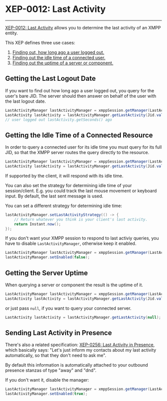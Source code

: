 # XEP-0012: Last Activity
---

[XEP-0012: Last Activity][Last Activity] allows you to determine the last activity of an XMPP entity.

This XEP defines three use cases:

1. [Finding out, how long ago a user logged out.](#lastlogout)
2. [Finding out the idle time of a connected user.](#idletime)
3. [Finding out the uptime of a server or component.](#serveruptime)


## <a name="lastlogout"></a>Getting the Last Logout Date

If you want to find out how long ago a user logged out, you query for the user\'s bare JID. The server should then answer on behalf of the user with the last logout date.

```java
LastActivityManager lastActivityManager = xmppSession.getManager(LastActivityManager.class);
LastActivity lastActivity = lastActivityManager.getLastActivity(Jid.valueOf("juliet@im.example.com"));
// user logged out lastActivity.getSeconds() ago
```

## <a name="idletime"></a>Getting the Idle Time of a Connected Resource

In order to query a connected user for its idle time you must query for its full JID, so that the XMPP server routes the query directly to the resource.

```java
LastActivityManager lastActivityManager = xmppSession.getManager(LastActivityManager.class);
LastActivity lastActivity = lastActivityManager.getLastActivity(Jid.valueOf("juliet@im.example.com/resource"));
```

If supported by the client, it will respond with its idle time.

You can also set the strategy for determining idle time of your session/client. E.g. you could track the last mouse movement or keyboard input. By default, the last sent message is used.

You can set a different strategy for determining idle time:

```java
lastActivityManager.setLastActivityStrategy(() -> {
    // Return whatever you think is your client's last activity.
    return Instant.now();
});
```

If you don\'t want your XMPP session to respond to last activiy queries, you have to disable `LastActivityManager`, otherwise keep it enabled.

```java
LastActivityManager lastActivityManager = xmppSession.getManager(LastActivityManager.class);
lastActivityManager.setEnabled(false);
```

## <a name="serveruptime"></a>Getting the Server Uptime

When querying a server or component the result is the uptime of it.

```java
LastActivityManager lastActivityManager = xmppSession.getManager(LastActivityManager.class);
LastActivity lastActivity = lastActivityManager.getLastActivity(Jid.valueOf("im.example.com"));
```

or just pass `null`, if you want to query your connected server.

```java
LastActivity lastActivity = lastActivityManager.getLastActivity(null);
```

## Sending Last Activity in Presence

There\'s also a related specification: [XEP-0256: Last Activity in Presence][Last Activity in Presence], which basically says:
\"Let\'s just inform my contacts about my last activity automatically, so that they don\'t need to ask me\".

By default this information is automatically attached to your outbound presence stanzas of type "away" and "dnd".

If you don\'t want it, disable the manager:

```java
LastActivityManager lastActivityManager = xmppSession.getManager(LastActivityManager.class);
lastActivityManager.setEnabled(true);
```

[Last Activity]: http://xmpp.org/extensions/xep-0012.html "XEP-0012: Last Activity"
[Last Activity in Presence]: http://xmpp.org/extensions/xep-0256.html "XEP-0256: Last Activity in Presence"